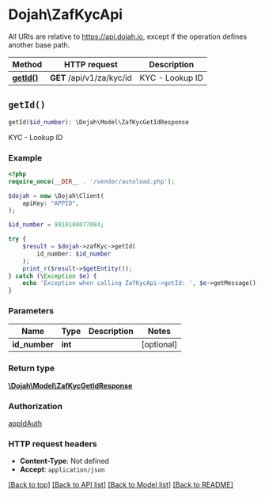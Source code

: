 # Dojah\ZafKycApi

All URIs are relative to https://api.dojah.io, except if the operation defines another base path.

| Method | HTTP request | Description |
| ------------- | ------------- | ------------- |
| [**getId()**](ZafKycApi.md#getId) | **GET** /api/v1/za/kyc/id | KYC - Lookup ID |


## `getId()`

```php
getId($id_number): \Dojah\Model\ZafKycGetIdResponse
```

KYC - Lookup ID

### Example

```php
<?php
require_once(__DIR__ . '/vendor/autoload.php');

$dojah = new \Dojah\Client(
    apiKey: "APPID",
);

$id_number = 9910180077084;

try {
    $result = $dojah->zafKyc->getId(
        id_number: $id_number
    );
    print_r($result->$getEntity());
} catch (\Exception $e) {
    echo 'Exception when calling ZafKycApi->getId: ', $e->getMessage(), PHP_EOL;
}
```

### Parameters

| Name | Type | Description  | Notes |
| ------------- | ------------- | ------------- | ------------- |
| **id_number** | **int**|  | [optional] |

### Return type

[**\Dojah\Model\ZafKycGetIdResponse**](../Model/ZafKycGetIdResponse.md)

### Authorization

[appIdAuth](../../README.md#appIdAuth)

### HTTP request headers

- **Content-Type**: Not defined
- **Accept**: `application/json`

[[Back to top]](#) [[Back to API list]](../../README.md#endpoints)
[[Back to Model list]](../../README.md#models)
[[Back to README]](../../README.md)
